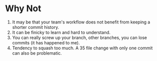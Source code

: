# Why Not

1.  It may be that your team's workflow does not benefit from keeping a shorter
    commit history.
2.  It can be finicky to learn and hard to understand.
3.  You can really screw up your branch, other branches, you can lose commits
    (it has happened to me).
4.  Tendency to squash too much.  A 35 file change with only one commit can
    also be problematic.
